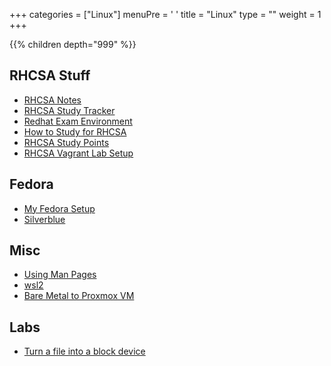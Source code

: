 +++ 
categories = ["Linux"] 
menuPre = '<i class="fa-fw fas fa-terminal"></i> '
title = "Linux" 
type = "" 
weight = 1 
+++

{{% children depth="999" %}}

## RHCSA Stuff

- [RHCSA Notes](RHCSA/RHCSA%20Notes.md)
- [RHCSA Study Tracker](RHCSA/RHCSA%20Study%20Tracker.md)
- [Redhat Exam Environment](/RHCSA/Redhat%20Exam%20Environment.md)
- [How to Study for RHCSA](RHCSA/How%20to%20Study%20for%20RHCSA.md)
- [RHCSA Study Points](RHCSA%20Study%20Points.md)
- [RHCSA Vagrant Lab Setup](RHCSA%20Vagrant%20Lab%20Setup.md)

## Fedora

- [My Fedora Setup](Fedora/My%20Fedora%20Setup.md)
- [Silverblue](Fedora/Silverblue.md)

## Misc
- [Using Man Pages](Using%20Man%20Pages.md)
- [wsl2](wsl2.md)
- [Bare Metal to Proxmox VM](Bare%20Metal%20to%20Proxmox%20VM.md)

## Labs

- [Turn a file into a block device](Turn%20a%20file%20into%20a%20block%20device.md)